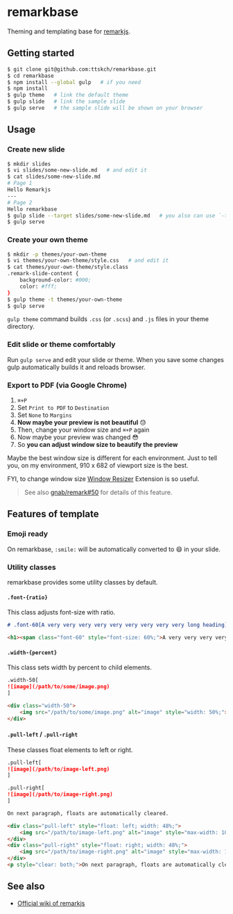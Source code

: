 # remarkbase

Theming and templating base for [remarkjs](https://github.com/gnab/remark).

## Getting started

```bash
$ git clone git@github.com:ttskch/remarkbase.git
$ cd remarkbase
$ npm install --global gulp   # if you need
$ npm install
$ gulp theme   # link the default theme
$ gulp slide   # link the sample slide
$ gulp serve   # the sample slide will be shown on your browser
```

## Usage

### Create new slide

```bash
$ mkdir slides
$ vi slides/some-new-slide.md   # and edit it
$ cat slides/some-new-slide.md
# Page 1
Hello Remarkjs
---
# Page 2
Hello remarkbase
$ gulp slide --target slides/some-new-slide.md   # you also can use `-t` instead of `--target`
$ gulp serve
```

### Create your own theme

```bash
$ mkdir -p themes/your-own-theme
$ vi themes/your-own-theme/style.css   # and edit it
$ cat themes/your-own-theme/style.class
.remark-slide-content {
    background-color: #000;
    color: #fff;
}
$ gulp theme -t themes/your-own-theme
$ gulp serve
```

`gulp theme` command builds `.css` (or `.scss`) and `.js` files in your theme directory.

### Edit slide or theme comfortably

Run `gulp serve` and edit your slide or theme. When you save some changes gulp automatically builds it and reloads browser.

### Export to PDF (via Google Chrome)

1. `⌘+P`
2. Set `Print to PDF` to `Destination`
3. Set `None` to `Margins`
4. **Now maybe your preview is not beautiful** :sweat:
5. Then, change your window size and `⌘+P` again
6. Now maybe your preview was changed :flushed:
7. So **you can adjust window size to beautify the preview**

Maybe the best window size is different for each environment. Just to tell you, on my environment, 910 x 682 of viewport size is the best.

FYI, to change window size [Window Resizer](https://chrome.google.com/webstore/detail/window-resizer/kkelicaakdanhinjdeammmilcgefonfh) Extension is so useful.

> See also [gnab/remark#50](https://github.com/gnab/remark/issues/50) for details of this feature.

## Features of template

### Emoji ready

On remarkbase, `:smile:` will be automatically converted to :smile: in your slide.

### Utility classes

remarkbase provides some utility classes by default.

#### `.font-{ratio}`

This class adjusts font-size with ratio.

```markdown
# .font-60[A very very very very very very very very very long heading]
```
```html
<h1><span class="font-60" style="font-size: 60%;">A very very very very very very very very very long heading</span></h1>
```

#### `.width-{percent}`

This class sets width by percent to child elements.

```markdown
.width-50[
![image](/path/to/some/image.png)
]
```
```html
<div class="width-50">
    <img src="/path/to/some/image.png" alt="image" style="width: 50%;">
</div>
```

#### `.pull-left` / `.pull-right`

These classes float elements to left or right.

```markdown
.pull-left[
![image](/path/to/image-left.png)
]

.pull-right[
![image](/path/to/image-right.png)
]

On next paragraph, floats are automatically cleared.
```

```html
<div class="pull-left" style="float: left; width: 48%;">
    <img src="/path/to/image-left.png" alt="image" style="max-width: 100%;">
</div>
<div class="pull-right" style="float: right; width: 48%;">
    <img src="/path/to/image-right.png" alt="image" style="max-width: 100%;">
</div>
<p style="clear: both;">On next paragraph, floats are automatically cleared.</p>
```

## See also

* [Official wiki of remarkjs](https://github.com/gnab/remark/wiki)
